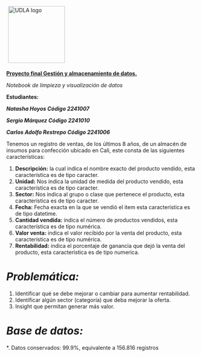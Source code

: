 <p><img alt="UDLA logo" height="150px" src="https://www.uao.edu.co/wp-content/uploads/2022/06/Logo-nuevo-acreditación.png"  align="center" hspace="5px" vspace="5px"></p>

<ins>**Proyecto final Gestión y almacenamiento de datos.**</ins>

*Notebook de limpieza y visualización de datos*

**Estudiantes:**

*****Natasha Hoyos Código 2241007*****

*****Sergio Márquez Código 2241010*****

*****Carlos Adolfo Restrepo Código 2241006*****

Tenemos un registro de ventas, de los últimos 8 años, de un almacén de insumos para confección ubicado en Cali, este consta de las siguientes características:

1. **Descripción:** la cual indica el nombre exacto del producto vendido, esta característica es de tipo caracter.
2. **Unidad:** Nos indica la unidad de medida del producto vendido, esta característica es de tipo caracter.
3. **Sector:** Nos indica al grupo o clase que pertenece el producto, esta característica es de tipo caracter.
4. **Fecha:** Fecha exacta en la que se vendió el item esta característica es de tipo datetime.
5. **Cantidad vendida:** indica el número de productos vendidos, esta característica es de tipo numérica.
6. **Valor venta:** indica el valor recibido por la venta del producto, esta característica es de tipo numérica.
7. **Rentabilidad:** indica el porcentaje de ganancia que dejó la venta del producto, esta característica es de tipo numerica.

# ***Problemática:***

1.  Identificar qué se debe mejorar o cambiar para aumentar rentabilidad.
2.  Identificar algún sector (categoría) que deba mejorar la oferta.
3.  Insight que permitan generar más valor.


# ***Base de datos:***

*.  Datos conservados: 99.9%, equivalente a 156.816 registros
